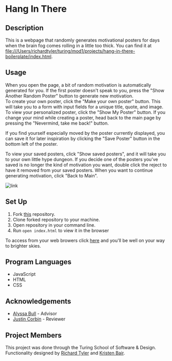# Hang In There

## Description
  This is a webpage that randomly generates motivational posters for days when the brain fog comes rolling in a little too thick. You can find it at <file:///Users/richardtyler/turing/mod1/projects/hang-in-there-boilerplate/index.html>.

## Usage
  When you open the page, a bit of random motivation is automatically generated for you. If the first poster doesn't speak to you, press the "Show Another Random Poster" button to generate new motivation. <br>
  To create your own poster, click the "Make your own poster" button. This will take you to a form with input fields for a unique title, quote, and image. To view your personalized poster, click the "Show My Poster" button. If you change your mind while creating a poster, head back to the main page by pressing the "Nevermind, take me back!" button. <br>


  If you find yourself especially moved by the poster currently displayed, you can save it for later inspiration by clicking the "Save Poster" button in the bottom left of the poster. <br>


  To view your saved posters, click "Show saved posters", and it will take you to your own little hype dungeon. If you decide one of the posters you've saved is no longer the kind of motivation you want, double click the reject to have it removed from your saved posters. When you want to continue generating motivation, click "Back to Main". <br>

![link](https://media.giphy.com/media/yTJDnhuFPBRhLkDIvY/giphy.gif)

## Set Up
1. Fork [this](https://github.com/richardltyler/hang-in-there-boilerplate) repository.
2. Clone forked repository to your machine.
3. Open repository in your command line.
4. Run `open index.html` to view it in the browser

To access from your web browers click [here](file:///Users/richardtyler/turing/mod1/projects/hang-in-there-boilerplate/index.html) and you'll be well on your way to brighter skies.

## Program Languages
* JavaScript
* HTML
* CSS

## Acknowledgements
* [Alyssa Bull](https://github.com/alyssabull) - Advisor
* [Justin Corbin]() - Reviewer

## Project Members
This project was done through the Turing School of Software & Design. Functionality designed by [Richard Tyler](https://github.com/richardltyler) and [Kristen Bair](https://github.com/kristenmb).
